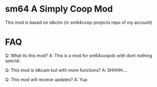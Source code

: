 # sm64 A Simply Coop Mod
This mod is based on idkctm (in sm64coop-projects repo of my account)

# FAQ
 Q: What its this mod?
 A: This is a mod for sm64coopdx with dont nothing special.

 Q: This mod is idkcam but with more functions?
 A: SHHHH....

 Q: This mod will receive updates?
 A: Yup
